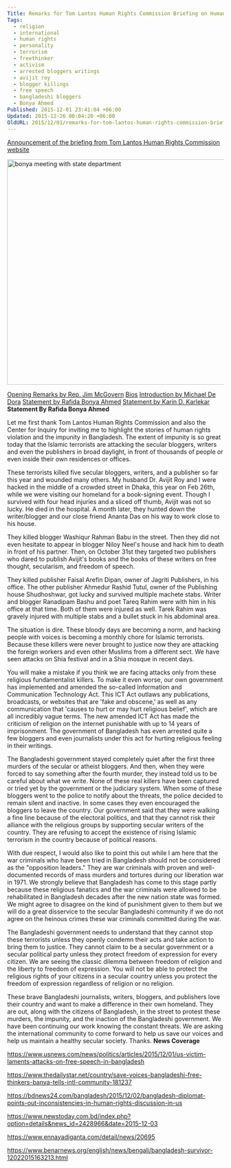 ```yaml
---
Title: Remarks for Tom Lantos Human Rights Commission Briefing on Human Rights in Bangladesh
Tags:
  - religion
  - international
  - human rights
  - personality
  - terrorism
  - freethinker
  - activism
  - arrested bloggers writings
  - avijit roy
  - blogger killings
  - free speech
  - bangladeshi bloggers
  - Bonya Ahmed
Published: 2015-12-01 23:41:04 +06:00
Updated: 2015-12-26 00:04:20 +06:00
OldURL: 2015/12/01/remarks-for-tom-lantos-human-rights-commission-briefing-on-human-rights-in-bangladesh/
---
```


<a href="https://tlhrc.house.gov/hearing_notice.asp?id=1309">Announcement of the briefing from Tom Lantos Human Rights Commission website</a>

<a href="https://enblog.muktomona.com/wp-content/uploads/2015/12/bonya-meeting-with-state-department.jpg"><img src="https://enblog.muktomona.com/wp-content/uploads/2015/12/bonya-meeting-with-state-department.jpg" alt="bonya meeting with state department" width="943" height="523" class="aligncenter size-full wp-image-4467" /></a>

<a href="https://tlhrc.house.gov/docs/transcripts/20151201%20Bangladesh/JPM%20Opening%20Remarks_Bangladesh.pdf">Opening Remarks by Rep. Jim McGovern</a>
<a href="https://tlhrc.house.gov/docs/transcripts/20151201%20Bangladesh/Bios.pdf">Bios</a>
<a href="https://tlhrc.house.gov/docs/transcripts/20151201%20Bangladesh/Bangladesh_briefing_MD.pdf">Introduction by Michael De Dora</a>
<a href="https://tlhrc.house.gov/docs/transcripts/20151201%20Bangladesh/Bangladesh_briefing_BA.pdf">Statement by Rafida Bonya Ahmed</a>
<a href="https://tlhrc.house.gov/docs/transcripts/20151201%20Bangladesh/Bangladesh_briefing_KK.pdf">Statement by Karin D. Karlekar</a>
<strong>
Statement By Rafida Bonya Ahmed</strong>

Let me first thank Tom Lantos Human Rights Commission and also the Center for Inquiry for inviting me to highlight the stories of human rights violation and the impunity in Bangladesh. The extent of impunity is so great today that the Islamic terrorists are attacking the secular bloggers, writers and even the publishers in broad daylight, in front of thousands of people or even inside their own residences or offices.

These terrorists killed five secular bloggers, writers, and a publisher so far this year and wounded many others. My husband Dr. Avijit Roy and I were hacked in the middle of a crowded street in Dhaka, this year on Feb 26th, while we were visiting our homeland for a book-signing event. Though I survived with four head injuries and a sliced off thumb, Avijit was not so lucky. He died in the hospital. A month later, they hunted down the writer/blogger and our close friend Ananta Das on his way to work close to his house.

They killed blogger Washiqur Rahman Babu in the street. Then they did not even hesitate to appear in blogger Niloy Neel's house and hack him to death in front of his partner. Then, on October 31st they targeted two publishers who dared to publish Avijit's books and the books of these writers on free thought, secularism, and freedom of speech.

They killed publisher Faisal Arefin Dipan, owner of Jagriti Publishers, in his office. The other publisher Ahmedur Rashid Tutul, owner of the Publishing house Shudhoshwar, got lucky and survived multiple machete stabs. Writer and blogger Ranadipam Bashu and poet Tareq Rahim were with him in his office at that time. Both of them were injured as well. Tarek Rahim was gravely injured with multiple stabs and a bullet stuck in his abdominal area.

The situation is dire. These bloody days are becoming a norm, and hacking people with voices is becoming a monthly chore for Islamic terrorists. Because these killers were never brought to justice now they are attacking the foreign workers and even other Muslims from a different sect. We have seen attacks on Shia festival and in a Shia mosque in recent days.

You will make a mistake if you think we are facing attacks only from these religious fundamentalist killers. To make it even worse, our own government has implemented and amended the so-called Information and Communication Technology Act. This ICT Act outlaws any publications, broadcasts, or websites that are 'fake and obscene,' as
well as any communication that 'causes to hurt or may hurt religious belief', which are all incredibly vague terms. The new amended ICT Act has made the criticism of religion on the internet punishable with up to 14 years of imprisonment. The government of Bangladesh has even arrested quite a few bloggers and even journalists under this act for hurting religious feeling in their writings.

The Bangladeshi government stayed completely quiet after the first three murders of the secular or atheist bloggers. And then, when they were forced to say something after the fourth murder, they instead told us to be careful about what we write. None of these real killers have been captured or tried yet by the government or the judiciary system. When some of these bloggers went to the police to notify about the threats, the police decided
to remain silent and inactive. In some cases they even encouraged the bloggers to leave the country. Our government said that they were walking a fine line because of the electoral politics, and that they cannot risk their alliance with the religious groups by supporting secular writers of the country. They are refusing to accept the existence of rising Islamic terrorism in the country because of political reasons.

With due respect, I would also like to point this out while I am here that the war criminals who have been tried in Bangladesh should not be considered as the "opposition leaders." They are war criminals with proven and well-documented records of mass murders and tortures during our liberation war in 1971. We strongly believe that
Bangladesh has come to this stage partly because these religious fanatics and the war criminals were allowed to be rehabilitated in Bangladesh decades after the new nation state was formed. We might agree to disagree on the kind of punishment given to them but we will do a great disservice to the secular Bangladeshi community if we do not agree on the heinous crimes these war criminals committed during the war.

The Bangladeshi government needs to understand that they cannot stop these terrorists unless they openly condemn their acts and take action to bring them to justice. They cannot claim to be a secular government or a secular political party unless they protect freedom of expression for every citizen. We are seeing the classic dilemma between freedom of religion and the liberty to freedom of expression. You will not be able to protect the religious rights of your citizens in a secular country unless you protect the freedom of expression regardless of religion or no religion.

These brave Bangladeshi journalists, writers, bloggers, and publishers love their country and want to make a difference in their own homeland. They are out, along with the citizens of Bangladesh, in the street to protest these murders, the impunity, and the inaction of the Bangladeshi government. We have been continuing our work knowing the constant threats. We are asking the international community to come forward to help us save our voices and help us maintain a healthy secular society. Thanks. 
<strong>
News Coverage</strong> 

https://www.usnews.com/news/politics/articles/2015/12/01/us-victim-laments-attacks-on-free-speech-in-bangladesh

https://www.thedailystar.net/country/save-voices-bangladeshi-free-thinkers-banya-tells-intl-community-181237

https://bdnews24.com/bangladesh/2015/12/02/bangladesh-diplomat-points-out-inconsistencies-in-human-rights-discussion-in-us

https://www.newstoday.com.bd/index.php?option=details&news_id=2428966&date=2015-12-03

https://www.ennayadiganta.com/detail/news/20695

https://www.benarnews.org/english/news/bengali/bangladesh-survivor-12022015163213.html

